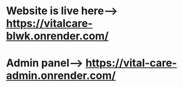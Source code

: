 # Website is live here--> https://vitalcare-blwk.onrender.com/
# Admin panel--> https://vital-care-admin.onrender.com/
